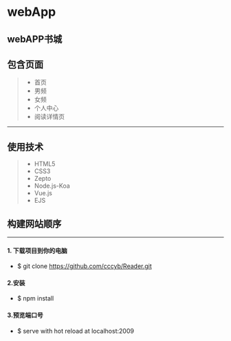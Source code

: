 # webApp
## webAPP书城

## 包含页面
> * 首页
> * 男频
> * 女频
> * 个人中心
> * 阅读详情页

------
## 使用技术
> *  HTML5
> *  CSS3
>*  Zepto
> * Node.js-Koa
> * Vue.js
> * EJS
## 构建网站顺序
------
#### 1. 下载项目到你的电脑
- $ git clone https://github.com/cccyb/Reader.git

#### 2.安装
- $ npm install

#### 3.预览端口号
- $ serve with hot reload at localhost:2009
